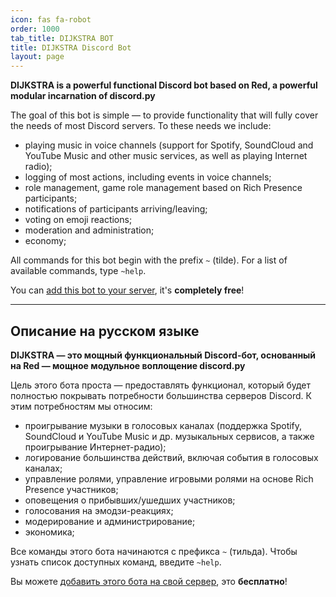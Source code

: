 ```yaml
---
icon: fas fa-robot
order: 1000
tab_title: DIJKSTRA BOT
title: DIJKSTRA Discord Bot
layout: page
---
```


**DIJKSTRA is a powerful functional Discord bot based on Red, a powerful modular incarnation of discord.py**

The goal of this bot is simple — to provide functionality that will fully cover the needs of most Discord servers. To these needs we include:

- playing music in voice channels (support for Spotify, SoundCloud and YouTube Music and other music services, as well as playing Internet radio);
- logging of most actions, including events in voice channels;
- role management, game role management based on Rich Presence participants;
- notifications of participants arriving/leaving;
- voting on emoji reactions;
- moderation and administration;
- economy;

All commands for this bot begin with the prefix `~` (tilde). For a list of available commands, type `~help`.

You can [add this bot to your server](https://discord.com/oauth2/authorize?client_id=351341933144047617&scope=bot&permissions=0), it's **completely free**!

* * *

## Описание на русском языке

**DIJKSTRA — это мощный функциональный Discord-бот, основанный на Red — мощное модульное воплощение discord.py**

Цель этого бота проста — предоставлять функционал, который будет полностью покрывать потребности большинства серверов Discord. К этим потребностям мы относим:

- проигрывание музыки в голосовых каналах (поддержка Spotify, SoundCloud и YouTube Music и др. музыкальных сервисов, а также проигрывание Интернет-радио);
- логирование большинства действий, включая события в голосовых каналах;
- управление ролями, управление игровыми ролями на основе Rich Presence участников;
- оповещения о прибывших/ушедших участников;
- голосования на эмодзи-реакциях;
- модерирование и администрирование;
- экономика;

Все команды этого бота начинаются с префикса `~` (тильда). Чтобы узнать список доступных команд, введите `~help`.

Вы можете [добавить этого бота на свой сервер](https://discord.com/oauth2/authorize?client_id=351341933144047617&scope=bot&permissions=0), это **бесплатно**!
